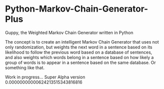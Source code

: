 # Python-Markov-Chain-Generator-Plus
Guppy, the Weighted Markov Chain Generator written in Python

The concept is to create an intelligent Markov Chain Generator that uses not only randomization, but weights the next word in a sentence based on its likelihood to follow the previous word based on a database of sentences, and also weights which words belong in a sentence based on how likely a group of words is to appear in a sentence based on the same database. Or something like that.

Work in progress... Super Alpha version 0.00000000000624213515343816816
